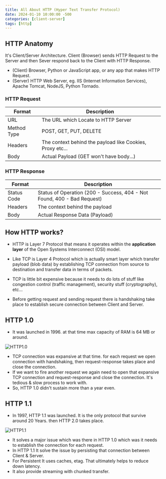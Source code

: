 ```yaml
---
title: All About HTTP (Hyper Text Transfer Protocol)
date: 2024-01-10 10:00:00 -500
categories: [client-server]
tags: [http]
---
```


## HTTP Anatomy
It's Client/Server Architecture. Client (Browser) sends HTTP Request to the Server and then Sever respond back to the Client with HTTP Response.
- (Client) Browser, Python or JavaScript app, or any app that makes HTTP Request.
- (Server) HTTP Web Server, eg. IIS (Internet Information Services), Apache Tomcat, NodeJS, Python Tornado.

### HTTP Request

| Format | Description |
| --- | --- |
| URL | The URL which Locate to HTTP Server |
| Method Type | POST, GET, PUT, DELETE |
| Headers | The context behind the payload like Cookies, Proxy etc... |
| Body | Actual Payload (GET won't have body...) |

### HTTP Response

| Format | Description |
| --- | --- |
| Status Code | Status of Operation (200 - Success, 404 - Not Found, 400 - Bad Request) |
| Headers | The context behind the payload |
| Body | Actual Response Data (Payload) |

## How HTTP works?
- HTTP is Layer 7 Protocol that means it operates within the **application layer** of the Open Systems Interconnect (OSI) model.
- Like TCP is Layer 4 Protocol which is actually smart layer which transfer payload (blob data) by establishing TCP connection from source to destination and transfer data in terms of packets.
- TCP is little bit expensive because it needs to do lots of stuff like congestion control (traffic management), security stuff (cryptography), etc...

- Before getting request and sending request there is handshaking take place to establish secure connection between Client and Server.

## HTTP 1.0
- It was launched in 1996. at that time max capacity of RAM is 64 MB or around.

![HTTP1.0](https://github.com/omjogani/blogs/assets/72139914/d24fae3a-d1ab-4ce2-a1ef-1f1c39632155)

- TCP connection was expansive at that time. for each request we open connection with handshaking, then request-response takes place and close the connection.
- If we want to fire another request we again need to open that expansive TCP connection and request-response and close the connection. It's tedious & slow process to work with.
- So, HTTP 1.0 didn't sustain more than a year even.

## HTTP 1.1
- In 1997, HTTP 1.1 was launched. It is the only protocol that survive around 20 Years. then HTTP 2.0 takes place.

![HTTP1.1](https://github.com/omjogani/blogs/assets/72139914/947396d6-4539-40bc-b96d-d5b15d9a9096)

- It solves a major issue which was there in HTTP 1.0 which was it needs to establish the connection for each request.
- In HTTP 1.1 It solve the issue by persisting that connection between Client & Server.
- For Persistent It uses caches, etag. That ultimately helps to reduce down latency.
- It also provide streaming with chunked transfer.

